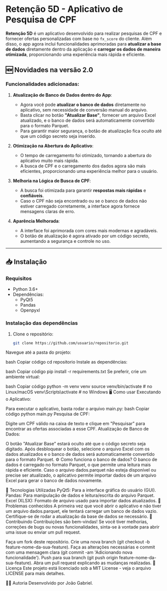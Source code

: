 # Retenção 5D - Aplicativo de Pesquisa de CPF

**Retenção 5D** é um aplicativo desenvolvido para realizar pesquisas de CPF e fornecer ofertas personalizadas com base no `fx_score` do cliente. Além disso, o app agora inclui funcionalidades aprimoradas para **atualizar a base de dados** diretamente dentro da aplicação e **carregar os dados de maneira otimizada**, proporcionando uma experiência mais rápida e eficiente.

## 🆕 **Novidades na versão 2.0**
### **Funcionalidades adicionadas:**
1. **Atualização de Banco de Dados dentro do App**:
   - Agora você pode **atualizar o banco de dados** diretamente no aplicativo, sem necessidade de conversão manual do arquivo.
   - Basta clicar no botão **"Atualizar Base"**, fornecer um arquivo Excel atualizado, e o banco de dados será automaticamente convertido para o formato Parquet.
   - Para garantir maior segurança, o botão de atualização fica oculto até que um código secreto seja inserido.

2. **Otimização na Abertura do Aplicativo**:
   - O tempo de carregamento foi otimizado, tornando a abertura do aplicativo muito mais rápida.
   - A busca de CPF e o carregamento dos dados agora são mais eficientes, proporcionando uma experiência melhor para o usuário.

3. **Melhoria na Lógica de Busca de CPF**:
   - A busca foi otimizada para garantir **respostas mais rápidas** e **confiáveis**.
   - Caso o CPF não seja encontrado ou se o banco de dados não estiver carregado corretamente, a interface agora fornece mensagens claras de erro.

4. **Aparência Melhorada**:
   - A interface foi aprimorada com cores mais modernas e agradáveis.
   - O botão de atualização é agora ativado por um código secreto, aumentando a segurança e controle no uso.

---

## 📥 **Instalação**

### **Requisitos**
- Python 3.6+
- Dependências:
  - PyQt5
  - Pandas
  - Openpyxl

### **Instalação das dependências**
1. Clone o repositório:
   ```bash
   git clone https://github.com/usuario/repositorio.git
Navegue até a pasta do projeto:

bash
Copiar código
cd repositorio
Instale as dependências:

bash
Copiar código
pip install -r requirements.txt
Se preferir, crie um ambiente virtual:

bash
Copiar código
python -m venv venv
source venv/bin/activate  # no Linux/macOS
venv\Scripts\activate     # no Windows
🖥 Como usar
Executando o Aplicativo:

Para executar o aplicativo, basta rodar o arquivo main.py:
bash
Copiar código
python main.py
Pesquisa de CPF:

Digite um CPF válido na caixa de texto e clique em "Pesquisar" para encontrar as ofertas associadas a esse CPF.
Atualização de Banco de Dados:

O botão "Atualizar Base" estará oculto até que o código secreto seja digitado.
Após desbloquear o botão, selecione o arquivo Excel com os dados atualizados e o banco de dados será automaticamente convertido para o formato Parquet.
⚙️ Como funciona o banco de dados?
O banco de dados é carregado no formato Parquet, o que permite uma leitura mais rápida e eficiente. Caso o arquivo dados.parquet não esteja disponível ou precise ser atualizado, o aplicativo permite importar dados de um arquivo Excel para gerar o banco de dados novamente.

🚀 Tecnologias Utilizadas
PyQt5: Para a interface gráfica do usuário (GUI).
Pandas: Para manipulação de dados e leitura/escrita do arquivo Parquet.
Excel (XLSX): Formato de arquivo usado para importar dados atualizados.
🐞 Problemas conhecidos
A primeira vez que você abrir o aplicativo e não tiver um arquivo dados.parquet, ele tentará carregar um banco de dados vazio. Certifique-se de rodar a atualização da base de dados se necessário.
🤝 Contribuindo
Contribuições são bem-vindas! Se você tiver melhorias, correções de bugs ou novas funcionalidades, sinta-se à vontade para abrir uma issue ou enviar um pull request.

Faça um fork deste repositório.
Crie uma nova branch (git checkout -b feature-nome-da-sua-feature).
Faça as alterações necessárias e commit com uma mensagem clara (git commit -am 'Adicionando nova funcionalidade').
Push para sua branch (git push origin feature-nome-da-sua-feature).
Abra um pull request explicando as mudanças realizadas.
📃 Licença
Este projeto está licenciado sob a MIT License - veja o arquivo LICENSE para mais detalhes.

👨‍💻 Autoria
Desenvolvido por João Gabriel.
